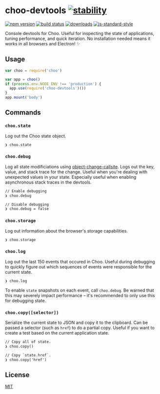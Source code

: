 # choo-devtools [![stability][0]][1]
[![npm version][2]][3] [![build status][4]][5]
[![downloads][8]][9] [![js-standard-style][10]][11]

Console devtools for Choo. Useful for inspecting the state of applications,
tuning performance, and quick iteration. No installation needed means it works
in all browsers and Electron! :sparkles:

## Usage
```js
var choo = require('choo')

var app = choo()
if (process.env.NODE_ENV !== 'production') {
  app.use(require('choo-devtools')())
}
app.mount('body')
```

## Commands
### `choo.state`
Log out the Choo state object.
```txt
❯ choo.state
```

### `choo.debug`
Log all state modificiations using
[object-change-callsite](https://github.com/yoshuawuyts/object-change-callsite/).
Logs out the key, value, and stack trace for the change. Useful when you're
dealing with unexpected values in your state. Especially useful when enabling
asynchronous stack traces in the devtools.
```txt
// Enable debugging
❯ choo.debug

// Disable debugging
❯ choo.debug = false
```

### `choo.storage`
Log out information about the browser's storage capabilities.
```txt
❯ choo.storage
```

### `choo.log`
Log out the last 150 events that occured in Choo. Useful during debugging to
quickly figure out which sequences of events were responsible for the current
state.
```txt
❯ choo.log
```

To enable `state` snapshots on each event, call `choo.debug`. Be warned that
this may severely impact performance – it's recommended to only use this for
debugging state.

### `choo.copy([selector])`
Serialize the current state to JSON and copy it to the clipboard. Can be passed
a selector (such as `href`) to do a partial copy. Useful if you want to create
a test based on the current application state.
```txt
// Copy all of state.
❯ choo.copy()

// Copy `state.href`.
❯ choo.copy('href')
```

## License
[MIT](https://tldrlegal.com/license/mit-license)

[0]: https://img.shields.io/badge/stability-experimental-orange.svg?style=flat-square
[1]: https://nodejs.org/api/documentation.html#documentation_stability_index
[2]: https://img.shields.io/npm/v/choo-devtools.svg?style=flat-square
[3]: https://npmjs.org/package/choo-devtools
[4]: https://img.shields.io/travis/choojs/choo-devtools/master.svg?style=flat-square
[5]: https://travis-ci.org/choojs/choo-devtools
[6]: https://img.shields.io/codecov/c/github/choojs/choo-devtools/master.svg?style=flat-square
[7]: https://codecov.io/github/choojs/choo-devtools
[8]: http://img.shields.io/npm/dm/choo-devtools.svg?style=flat-square
[9]: https://npmjs.org/package/choo-devtools
[10]: https://img.shields.io/badge/code%20style-standard-brightgreen.svg?style=flat-square
[11]: https://github.com/feross/standard
